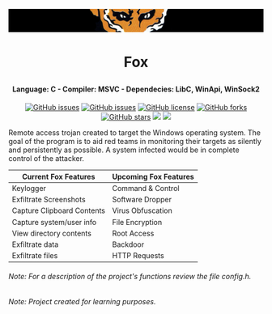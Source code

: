 ![alt text](https://github.com/francobel/RAT/blob/main/images/xof.png)

# <p align="center"> Fox </p>

#### <p align="center"> Language: C - Compiler: MSVC - Dependecies: LibC, WinApi, WinSock2 <p>
    
<div align="center">
  
[![GitHub issues](https://img.shields.io/github/contributors/francobel/RAT)](https://github.com/francobel/RAT/contributors)
[![GitHub issues](https://img.shields.io/github/issues/francobel/RAT)](https://github.com/francobel/RAT/issues)
[![GitHub license](https://img.shields.io/github/license/francobel/RAT)](https://github.com/francobel/RAT/blob/master/LICENSE)
[![GitHub forks](https://img.shields.io/github/forks/francobel/RAT)](https://github.com/francobel/RAT/network)
[![GitHub stars](https://img.shields.io/github/stars/francobel/RAT)](https://github.com/francobel/RAT/stargazers)
<img src="https://img.shields.io/github/watchers/francobel/RAT" />
<img src="https://img.shields.io/github/languages/top/francobel/RAT">
  
</div>
    
Remote access trojan created to target the Windows operating system. The goal of the program is to aid red teams in monitoring their targets as silently and persistently as possible. A system infected would be in complete control of the attacker. 
  
Current Fox Features       | Upcoming  Fox Features |
-------------------------  | -------------------- |
Keylogger                  | Command & Control
Exfiltrate Screenshots     | Software Dropper
Capture Clipboard Contents | Virus Obfuscation
Capture system/user info   | File Encryption
View directory contents    | Root Access
Exfiltrate data            | Backdoor
Exfiltrate files           | HTTP Requests

###### Note: For a description of the project's functions review the file config.h.
###### Note: Project created for learning purposes.

